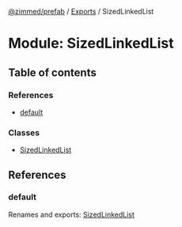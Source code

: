 [@zimmed/prefab](../README.md) / [Exports](../modules.md) / SizedLinkedList

# Module: SizedLinkedList

## Table of contents

### References

- [default](SizedLinkedList.md#default)

### Classes

- [SizedLinkedList](../classes/SizedLinkedList.SizedLinkedList-1.md)

## References

### default

Renames and exports: [SizedLinkedList](../classes/SizedLinkedList.SizedLinkedList-1.md)
